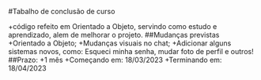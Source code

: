#Tabalho de conclusão de curso

+código refeito em Orientado a Objeto, servindo como estudo e aprendizado, alem de melhorar o projeto.
##Mudanças previstas
+Orientado a Objeto;
+Mudanças visuais no chat;
+Adicionar alguns sistemas novos, como: Esqueci minha senha, mudar foto de perfil e outros!
##Prazo:
+1 mês
+Começando em: 18/03/2023
+Terminando em: 18/04/2023
